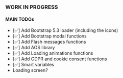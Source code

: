 ### WORK IN PROGRESS

#### MAIN TODOs

- [✅] Add Bootstrap 5.3 loader (including the icons)
- [✅] Add Bootstrap modal functions
- [✅] Add Flash messages functions
- [✅] Add AOS library
- [✅] Add Loading animations functions
- [✅] Add GDPR and cookie consent functions
- [✅] Smart variables
- Loading screen?